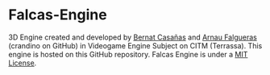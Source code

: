 # Falcas-Engine
3D Engine created and developed by [Bernat Casañas](https://github.com/BernatCasanas) and [Arnau Falgueras](https://github.com/Arnau77) (crandino on GitHub) in Videogame Engine Subject on CITM (Terrassa). This engine is hosted on this GitHub repository. Falcas Engine is under a [MIT License](https://github.com/Falcas-Games/Falcas-Engine/blob/master/LICENSE). <br>
